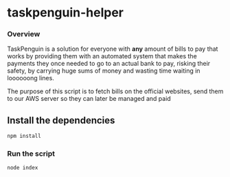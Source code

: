 # taskpenguin-helper

### Overview

TaskPenguin is a solution for everyone with **any** amount of bills to pay that works by providing them with an automated system that makes the payments they once needed to go to an actual bank to pay, risking their safety, by carrying huge sums of money and wasting time waiting in loooooong lines.

The purpose of this script is to fetch bills on the official websites, send them to our AWS server so they can later be managed and paid


## Install the dependencies
```bash
npm install
```

### Run the script
```bash
node index
```

